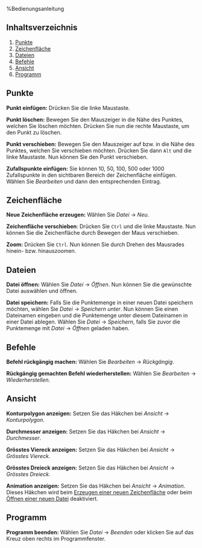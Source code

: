 %Bedienungsanleitung

## Inhaltsverzeichnis

1. [Punkte](#punkte)
2. [Zeichenfläche](#zeichenfläche)
3. [Dateien](#dateien)
4. [Befehle](#befehle)
5. [Ansicht](#Ansicht)
6. [Programm](#programm)



## Punkte

**Punkt einfügen:** Drücken Sie die linke Maustaste.

**Punkt löschen:** Bewegen Sie den Mauszeiger in die Nähe des Punktes, welchen Sie löschen möchten. Drücken Sie nun die rechte Maustaste, um den Punkt zu löschen.

**Punkt verschieben:** Bewegen Sie den Mauszeiger  auf bzw. in die Nähe des Punktes, welchen Sie verschieben möchten. Drücken Sie dann `Alt` und die linke Maustaste. Nun können Sie den Punkt verschieben.

**Zufallspunkte einfügen:** Sie können 10, 50, 100, 500 oder 1000 Zufallspunkte in den sichtbaren Bereich der Zeichenfläche einfügen. Wählen Sie *Bearbeiten* und dann den entsprechenden Eintrag.



## Zeichenfläche

**Neue Zeichenfläche erzeugen:** Wählen Sie *Datei* → *Neu*.

**Zeichenfläche verschieben**: Drücken Sie `Ctrl` und die linke Maustaste. Nun können Sie die Zeichenfläche durch Bewegen der Maus verschieben.

**Zoom:** Drücken Sie `Ctrl`. Nun können Sie durch Drehen des Mausrades hinein- bzw. hinauszoomen.



## Dateien

**Datei öffnen:** Wählen Sie *Datei* → *Öffnen*. Nun können Sie die gewünschte Datei auswählen und öffnen.

**Datei speichern:** Falls Sie die Punktemenge in einer neuen Datei speichern möchten, wählen Sie *Datei*  →  *Speichern unter*. Nun können Sie einen Dateinamen eingeben und die Punktemenge unter diesem Dateinamen in einer Datei ablegen. Wählen Sie *Datei* →  *Speichern*, falls Sie zuvor die Punktemenge mit *Datei* → *Öffnen* geladen haben.



## Befehle

**Befehl rückgängig machen:** Wählen Sie *Bearbeiten*  → *Rückgängig*.

**Rückgängig gemachten Befehl wiederherstellen:** Wählen Sie *Bearbeiten*  → *Wiederherstellen*.



## Ansicht

**Konturpolygon anzeigen:** Setzen Sie das Häkchen bei *Ansicht* → *Konturpolygon*.

**Durchmesser anzeigen:** Setzen Sie das Häkchen bei *Ansicht* → *Durchmesser*.

**Grösstes Viereck anzeigen:** Setzen Sie das Häkchen bei *Ansicht* → *Grösstes Viereck*.

**Grösstes Dreieck anzeigen:** Setzen Sie das Häkchen bei *Ansicht* → *Grösstes Dreieck*.

**Animation anzeigen:** Setzen Sie das Häkchen bei *Ansicht* → *Animation*. Dieses Häkchen wird beim [Erzeugen einer neuen Zeichenfläche](#zeichenfläche) oder beim [Öffnen einer neuen Datei](#dateien) deaktiviert.



## Programm 

**Programm beenden:** Wählen Sie *Datei* → *Beenden* oder klicken Sie auf das Kreuz oben rechts im Programmfenster.












